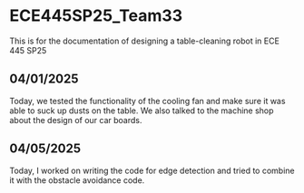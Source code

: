 # ECE445SP25_Team33
This is for the documentation of designing a table-cleaning robot in ECE 445 SP25

## 04/01/2025
Today, we tested the functionality of the cooling fan and make sure it was able to suck up dusts on the table. We also talked to the machine shop about the design of our car boards.

## 04/05/2025
Today, I worked on writing the code for edge detection and tried to combine it with the obstacle avoidance code.

